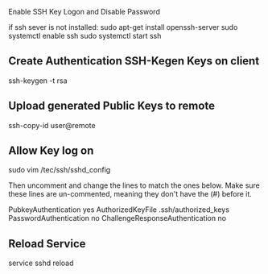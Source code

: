 Enable SSH Key Logon and Disable Password


if ssh sever is not installed:
sudo apt-get install openssh-server
sudo systemctl enable ssh
sudo systemctl start ssh


Create Authentication SSH-Kegen Keys on client
----------------------------------------------

ssh-keygen -t rsa


Upload generated Public Keys to remote
--------------------------------------

ssh-copy-id user@remote


Allow Key log on
----------------

sudo vim /tec/ssh/sshd_config

Then uncomment and change the lines to match the ones below. Make sure these lines are un-commented, meaning they don't have the (#) before it.

PubkeyAuthentication yes
AuthorizedKeyFile  .ssh/authorized_keys
PasswordAuthentication no
ChallengeResponseAuthentication no


Reload Service
--------------
service sshd reload


